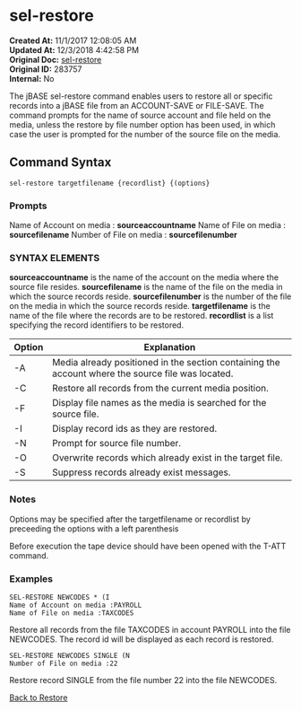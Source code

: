 # sel-restore

**Created At:** 11/1/2017 12:08:05 AM  
**Updated At:** 12/3/2018 4:42:58 PM  
**Original Doc:** [sel-restore](https://docs.jbase.com/49275-restore/sel-restore)  
**Original ID:** 283757  
**Internal:** No  

The jBASE sel-restore command enables users to restore all or specific records into a jBASE file from an ACCOUNT-SAVE or FILE-SAVE. The command prompts for the name of source account and file held on the media, unless the restore by file number option has been used, in which case the user is prompted for the number of the source file on the media.

## Command Syntax

```
sel-restore targetfilename {recordlist} {(options}
```

### Prompts

Name of Account on media : **sourceaccountname**
Name of File on media : **sourcefilename**
Number of File on media : **sourcefilenumber**

### SYNTAX ELEMENTS

**sourceaccountname** is the name of the account on the media where the source file resides.
**sourcefilename** is the name of the file on the media in which the source records reside.
**sourcefilenumber** is the number of the file on the media in which the source records reside.
**targetfilename** is the name of the file where the records are to be restored.
**recordlist** is a list specifying the record identifiers to be restored.

| Option | Explanation |
| --- | --- |
| -A | Media already positioned in the section containing the account where the source file was located. |
| -C | Restore all records from the current media position. |
| -F | Display file names as the media is searched for the source file. |
| -I | Display record ids as they are restored. |
| -N | Prompt for source file number. |
| -O | Overwrite records which already exist in the target file. |
| -S | Suppress records already exist messages. |

### Notes

Options may be specified after the targetfilename or recordlist by preceeding the options with a left parenthesis

Before execution the tape device should have been opened with the T-ATT command.

### Examples

```
SEL-RESTORE NEWCODES * (I
Name of Account on media :PAYROLL
Name of File on media :TAXCODES
```

Restore all records from the file TAXCODES in account PAYROLL into the file NEWCODES. The record id will be displayed as each record is restored.

```
SEL-RESTORE NEWCODES SINGLE (N
Number of File on media :22
```

Restore record SINGLE from the file number 22 into the file NEWCODES.

[Back to Restore](./../README.md)
